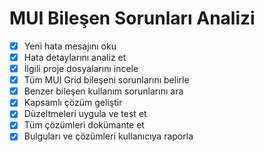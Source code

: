 # MUI Bileşen Sorunları Analizi

- [x] Yeni hata mesajını oku
- [x] Hata detaylarını analiz et
- [x] İlgili proje dosyalarını incele
- [x] Tüm MUI Grid bileşeni sorunlarını belirle
- [x] Benzer bileşen kullanım sorunlarını ara
- [x] Kapsamlı çözüm geliştir
- [x] Düzeltmeleri uygula ve test et
- [x] Tüm çözümleri dokümante et
- [x] Bulguları ve çözümleri kullanıcıya raporla
